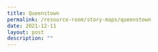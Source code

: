 ```yaml
---
title: Queenstown
permalink: /resource-room/story-maps/queenstown
date: 2021-12-11
layout: post
description: ""
---
```

